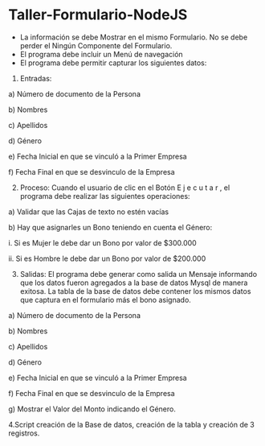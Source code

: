 # Taller-Formulario-NodeJS

- La información se debe Mostrar en el mismo Formulario. No se debe perder el
Ningún Componente del Formulario.
- El programa debe incluir un Menú de navegación
- El programa debe permitir capturar los siguientes datos:

1. Entradas:

a) Número de documento de la Persona

b) Nombres

c) Apellidos

d) Género

e) Fecha Inicial en que se vinculó a la Primer Empresa

f) Fecha Final en que se desvinculo de la Empresa


2. Proceso:
Cuando el usuario de clic en el Botón E j e c u t a r , el programa debe realizar las siguientes operaciones:

a) Validar que las Cajas de texto no estén vacías

b) Hay que asignarles un Bono teniendo en cuenta el Género:

i. Si es Mujer le debe dar un Bono por valor de $300.000

ii. Si es Hombre le debe dar un Bono por valor de $200.000


3. Salidas:
El programa debe generar como salida un Mensaje informando que los datos fueron agregados a la base de datos Mysql de manera exitosa. 
La tabla de la base de datos debe contener los mismos datos que captura en el formulario más el bono asignado.

a) Número de documento de la Persona

b) Nombres

c) Apellidos

d) Género

e) Fecha Inicial en que se vinculó a la Primer Empresa

f) Fecha Final en que se desvinculo de la Empresa

g) Mostrar el Valor del Monto indicando el Género.

4.Script creación de la Base de datos, creación de la tabla y creación de 3 registros.
